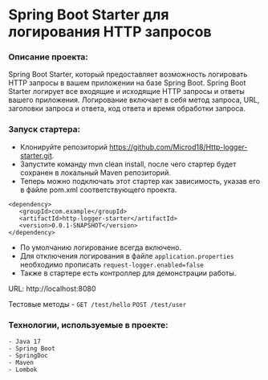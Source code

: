 # Spring Boot Starter для логирования HTTP запросов

### Описание проекта:
Spring Boot Starter, который предоставляет возможность логировать HTTP запросы в вашем приложении на базе Spring Boot.
Spring Boot Starter логирует все входящие и исходящие HTTP запросы и ответы вашего приложения.
Логирование включает в себя метод запроса, URL, заголовки запроса и ответа, код ответа и время обработки запроса.

### Запуск стартера:
- Клонируйте репозиторий https://github.com/Microd18/Http-logger-starter.git.
- Запустите команду mvn clean install, после чего стартер будет сохранен в локальный Maven репозиторий.
- Теперь можно подключать этот стартер как зависимость, указав его в файле pom.xml соответствующего проекта.
```
<dependency>
   <groupId>com.example</groupId>
   <artifactId>http-logger-starter</artifactId>
   <version>0.0.1-SNAPSHOT</version>
</dependency>
```
- По умолчанию логирование всегда включено.
- Для отключения логирования в файле ```application.properties``` необходимо прописать ```request-logger.enabled=false```
- Также в стартере есть контроллер для демонстрации работы.

URL: http://localhost:8080

Тестовые методы - ```GET /test/hello``` ```POST /test/user```

### Технологии, используемые в проекте:
```
- Java 17
- Spring Boot
- SpringDoc
- Maven
- Lombok
```
